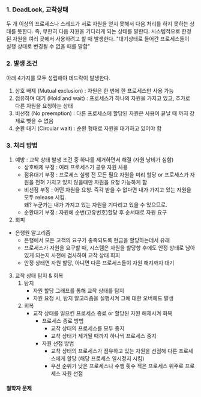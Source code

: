 ### 1. DeadLock, 교착상태
두 개 이상의 프로세스나 스레드가 서로 자원을 얻지 못해서 다음 처리를 하지 못하는 상태를 뜻한다.
즉, 무한히 다음 자원을 기다리게 되는 상태를 말한다.
시스템적으로 한정된 자원을 여러 곳에서 사용하려고 할 때 발생한다.
"대기상태로 들어간 프로세스들이 실행 상태로 변경될 수 없을 때를 말함"

### 2. 발생 조건
아래 4가지를 모두 성립해야 데드락이 발생한다.
1) 상호 배제 (Mutual exclusion) : 자원은 한 번에 한 프로세스만 사용 가능
2) 점유하며 대기 (Hold and wait) : 프로세스가 하나의 자원을 가지고 있고, 추가로 다른 자원을 요청하는 상태
3) 비선점 (No preemption) : 다른 프로세스에 할당된 자원은 사용이 끝날 때 까지 강제로 뺏을 수 없음
4) 순환 대기 (Circular wait) : 순환 형태로 자원을 대기하고 있어야 함

### 3. 처리 방법
1) 예방 : 교착 상태 발생 조건 중 하나를 제거하면서 해결 (자원 낭비가 심함)
   - 상호배제 부정 : 여러 프로세스가 공유 자원 사용
   - 점유대기 부정 : 프로세스 실행 전 모든 필요 자원을 미리 할당 or 프로세스가 자원을 전혀 가지고 있지 않을때만 자원을 요청 가능하게 함
   - 비선점 부정 : 어떤 자원을 요청. 즉각 받을 수 없다면 내가 가지고 있는 자원을 모두 release 시킴.   
                 왜? 누군가는 내가 가지고 있는 자원을 기다리고 있을 수 있으므로.
   - 순환대기 부정 : 자원에 순번(고유번호)할당 후 순서대로 자원 요구
2) 회피
  - 은행원 알고리즘
      - 은행에서 모든 고객의 요구가 충족되도록 현금을 할당하는데서 유래
      - 프로세스가 자원을 요구할 때, 시스템은 자원을 할당항 후에도 안정 상태로 남아있게 되는지 사전에 검사하여 교착 상태 회피
      - 안정 상태면 자원 할당, 아니면 다른 프로세스들이 자원 해지까지 대기
3) 교착 상태 탐지 & 회복
    1. 탐지
       - 자원 할당 그래프를 통해 교착 상태를 탐지
       - 자원 요청 시, 탐지 알고리즘을 실행시켜 그에 대한 오버헤드 발생
    2. 회복
       - 교착 상태를 일으킨 프로세스 종료 or 할당된 자원 해제시켜 회복
         - 프로세스 종료 방법
           - 교착 상태의 프로세스를 모두 중지
           - 교착 상태가 제거될 때까지 하나씩 프로세스 중지
         - 자원 선점 방법
           - 교착 상태의 프로세스가 점유하고 있는 자원을 선점해 다른 프로세스에게 할당 (해당 프로세스 일시정지 시킴)
           - 우선 순위가 낮은 프로세스나 수행 횟수 적은 프로세스 위주로 프로세스 자원 선점


#### 철학자 문제
